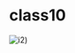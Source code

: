 # class10
![i2](https://user-images.githubusercontent.com/103383538/172037886-42aeb4d4-1ad4-442d-981b-dc2f09e21dbe.jpg))
